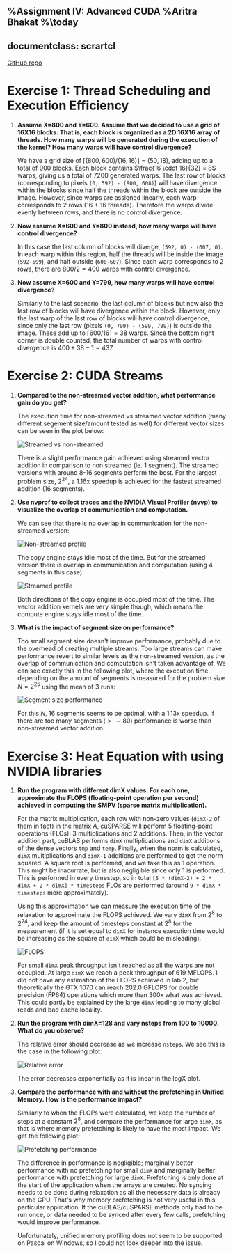 %Assignment IV: Advanced CUDA
%Aritra Bhakat
%\today
---
documentclass: scrartcl
---

[GitHub repo](https://github.com/arrebarritra/DD2360HT23/tree/main/hw_4)

# Exercise 1:  Thread Scheduling and Execution Efficiency 

1. **Assume X=800 and Y=600. Assume that we decided to use a grid of 16X16 blocks. That is, each block is organized as a 2D 16X16 array of threads. How many warps will be generated during the execution of the kernel? How many warps will have control divergence?**

    We have a grid size of $\lceil(800, 600)/(16, 16)\rceil = (50, 18)$, adding up to a total of $900$ blocks. Each block contains $\frac{16 \cdot 16}{32} = 8$ warps, giving us a total of $7200$ generated warps. The last row of blocks (corresponding to pixels `(0, 592) - (800, 608)`) will have divergence within the blocks since half the threads within the block are outside the image. However, since warps are assigned linearly, each warp corresponds to 2 rows (16 + 16 threads). Therefore the warps divide evenly between rows, and there is no control divergence.

2. **Now assume X=600 and Y=800 instead, how many warps will have control divergence?**

    In this case the last column of blocks will diverge, `(592, 0) - (607, 0)`. In each warp within this region, half the threads will be inside the image (`592-599`), and half outside (`600-607`). Since each warp corresponds to 2 rows, there are $800 / 2 = 400$ warps with control divergence.

3. **Now assume X=600 and Y=799, how many warps will have control divergence?**

    Similarly to the last scenario, the last column of blocks but now also the last row of blocks will have divergence within the block. However, only the last warp of the last row of blocks will have control divergence, since only the last row (pixels `(0, 799) - (599, 799)`) is outside the image. These add up to $\lceil 600 / 16 \rceil = 38$ warps. Since the bottom right corner is double counted, the total number of warps with control divergence is $400 + 38 - 1 = 437$.

# Exercise 2: CUDA Streams

1. **Compared to the non-streamed vector addition, what performance gain do you get?**

    The execution time for non-streamed vs streamed vector addition (many different segement size/amount tested as well) for different vector sizes can be seen in the plot below:

    ![Streamed vs non-streamed](ex_2/res/plt_stream.png)

    There is a slight performance gain achieved using streamed vector addition in comparison to non streamed (ie. 1 segment). The streamed versions with around 8-16 segments perform the best. For the largest problem size, $2^{24}$, a 1.16x speedup is achieved for the fastest streamed addition (16 segments).

2. **Use nvprof to collect traces and the NVIDIA Visual Profiler (nvvp) to visualize the overlap of communication and computation.**

    We can see that there is no overlap in communication for the non-streamed version:

    ![Non-streamed profile](ex_2/res/non_streamed_prof.png)

    The copy engine stays idle most of the time. But for the streamed version there is overlap in communication and computation (using 4 segments in this case):

    ![Streamed profile](ex_2/res/streamed_prof.png)

    Both directions of the copy engine is occupied most of the time. The vector addition kernels are very simple though, which means the compute engine stays idle most of the time.

3. **What is the impact of segment size on performance?**

    Too small segment size doesn't improve performance, probably due to the overhead of creating multiple streams. Too large streams can make performance revert to similar levels as the non-streamed version, as the overlap of communication and computation isn't taken advantage of. We can see exactly this in the following plot, where the execution time depending on the amount of segments is measured for the problem size $N=2^{25}$ using the mean of 3 runs:

    ![Segment size performance](ex_2/res/plt_segs.png)

    For this $N$, 16 segments seems to be optimal, with a 1.13x speedup. If there are too many segments ($>\sim 80$) performance is worse than non-streamed vector addition.

# Exercise 3: Heat Equation with using NVIDIA libraries

1. **Run the program with different dimX values. For each one, approximate the FLOPS (floating-point operation per second) achieved in computing the SMPV (sparse matrix multiplication).**

    For the matrix multiplication, each row with non-zero values (`dimX-2` of them in fact) in the matrix $A$, cuSPARSE will perform 5 floating-point operations (FLOs): 3 multiplications and 2 additions. Then, in the vector addition part, cuBLAS performs `dimX` multiplications and `dimX` additions of the dense vectors `tmp` and `temp`. Finally, when the norm is calculated, `dimX` multiplications and `dimX-1` additions are performed to get the norm squared. A square root is performed, and we take this as 1 operation. This might be inacurrate, but is also negligible since only 1 is performed. This is performed in every timestep, so in total `[5 * (dimX-2) + 2 * dimX + 2 * dimX] * timesteps` FLOs are performed (around `9 * dimX * timesteps` more approximately).
    
    Using this approximation we can measure the execution time of the relaxation to approximate the FLOPS achieved. We vary `dimX` from $2^{8}$ to $2^{24}$, and keep the amount of timesteps constant at $2^{8}$ for the measurement (if it is set equal to `dimX` for instance execution time would be increasing as the square of `dimX` which could be misleading).

    ![FLOPS](ex_3/res/plt_flops.png)

    For small `dimX` peak throughput isn't reached as all the warps are not occupied. At large `dimX` we reach a peak throughput of 619 MFLOPS. I did not have any estimation of the FLOPS achieved in lab 2, but theoretically the GTX 1070 can reach 202.0 GFLOPS for double precision (FP64) operations which more than 300x what was achieved. This could partly be explained by the large `dimX` leading to many global reads and bad cache locality.


2. **Run the program with dimX=128 and vary nsteps from 100 to 10000. What do you observe?**

    The relative error should decrease as we increase `nsteps`. We see this is the case in the following plot:

    ![Relative error](ex_3/res/plt_steps_error.png)

    The error decreases exponentially as it is linear in the logX plot.

3. **Compare the performance with and without the prefetching in Unified Memory. How is the performance impact?**

    Similarly to when the FLOPs were calculated, we keep the number of steps at a constant $2^8$, and compare the performance for large `dimX`, as that is where memory prefetching is likely to have the most impact. We get the following plot:

    ![Prefetching performance](ex_3/res/plt_prefetch.png)

    The difference in performance is negligible; marginally better performance with no prefetching for small `dimX` and marginally better performance with prefetching for large `dimX`. Prefetching is only done at the start of the application when the arrays are created. No syncing needs to be done during relaxation as all the necessary data is already on the GPU. That's why memory prefetching is not very useful in this particular application. If the cuBLAS/cuSPARSE methods only had to be run once, or data needed to be synced after every few calls, prefetching would improve performance.

    Unfortunately, unified memory profiling does not seem to be supported on Pascal on Windows, so I could not look deeper into the issue.